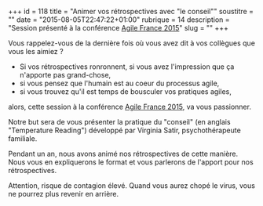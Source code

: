 +++
id = 118
title = "Animer vos rétrospectives avec \"le conseil\""
soustitre = ""
date = "2015-08-05T22:47:22+01:00"
rubrique = 14
description = "Session présenté à la conférence [Agile France 2015](http://2015.conference-agile.fr/)"
slug = ""
+++

<div class="chapo"></div>
Vous rappelez-vous de la dernière fois où vous avez dit à vos collègues que vous les aimiez ?

- Si vos rétrospectives ronronnent, si vous avez l'impression que ça n'apporte pas grand-chose, 
- si vous pensez que l'humain est au coeur du processus agile, 
- si vous trouvez qu'il est temps de bousculer vos pratiques agiles, 

alors, cette session à la conférence [Agile France 2015](http://2015.conference-agile.fr/), va vous passionner.

Notre but sera de vous présenter la pratique du "conseil" (en anglais "Temperature Reading") développé par Virginia Satir, psychothérapeute familiale.

Pendant un an, nous avons animé nos rétrospectives de cette manière. Nous vous en expliquerons le format et vous parlerons de l'apport pour nos rétrospectives.

Attention, risque de contagion élevé. Quand vous aurez chopé le virus, vous ne pourrez plus revenir en arrière.